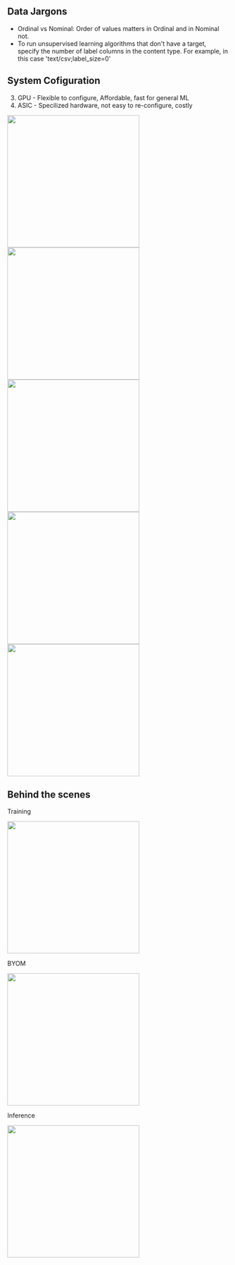 ## Data Jargons

- Ordinal vs Nominal: Order of values matters in Ordinal and in Nominal not.
- To run unsupervised learning algorithms that don't have a target, specify the number of label columns in the content type. For example, in this case 'text/csv;label_size=0'

## System Cofiguration
3. GPU - Flexible to configure, Affordable, fast for general ML
4. ASIC - Specilized hardware, not easy to re-configure, costly

<img src="https://i.imgur.com/mpPegac.png" height="300" />
<img src="https://i.imgur.com/HcIqfti.png" height="300" />
<img src="https://i.imgur.com/WBBTbQx.png" height="300" />

<img src="https://i.imgur.com/SJlB0Xl.png" height="300" />

<img src="https://i.imgur.com/GdZl9PW.png" height="300" />

## Behind the scenes

Training

<img src="https://i.imgur.com/GdZl9PW.png" height="300" />

BYOM

<img src="https://i.imgur.com/k5kM1WO.png" height="300" />
 
 Inference

<img src="https://i.imgur.com/k5kM1WO.png" height="300" />